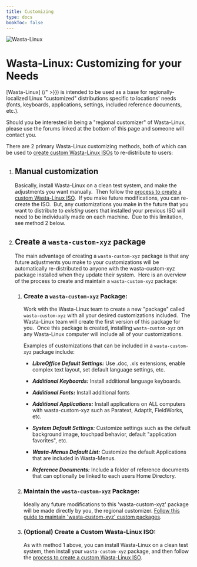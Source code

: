 ```yaml
---
title: Customizing
type: docs
bookToc: false
---
```


![Wasta-Linux](/media/wasta-linux-round-128.png)

# Wasta-Linux: Customizing for your Needs

[Wasta-Linux] (/" >}}) is intended to be used as a base for regionally-localized Linux "customized" distributions specific to locations' needs (fonts, keyboards, applications, settings, included reference documents, etc.). 

Should you be interested in being a "regional customizer" of Wasta-Linux, please use the forums linked at the bottom of this page and someone will contact you.

There are 2 primary Wasta-Linux customizing methods, both of which can be used to [create custom Wasta-Linux ISOs](/home/customizing/wasta-remastersys) to re-distribute to users:

1. ## Manual customization

    Basically, install Wasta-Linux on a clean test system, and make the adjustments you want manually.  Then follow the [process to create a custom Wasta-Linux ISO](/home/customizing/wasta-remastersys).  If you make future modifications, you can re-create the ISO.  But, any customizations you make in the future that you want to distribute to *existing* users that installed your previous ISO will need to be individually made on each machine.  Due to this limitation, see method 2 below.

2. ## Create a ```wasta-custom-xyz``` package

    The main advantage of creating a ```wasta-custom-xyz``` package is that any future adjustments you make to your customizations will be automatically re-distributed to anyone with the wasta-custom-xyz package installed when they update their system.  Here is an overview of the process to create and maintain a ```wasta-custom-xyz``` package:

    1. ### Create a ```wasta-custom-xyz``` Package:

        Work with the Wasta-Linux team to create a new "package" called ```wasta-custom-xyz``` with all your desired customizations included.  The Wasta-Linux team will create the first version of this package for you.  Once this package is created, installing ```wasta-custom-xyz``` on any Wasta-Linux computer will include all of your customizations.

        Examples of customizations that can be included in a ```wasta-custom-xyz``` package include:

        - ***LibreOffice Default Settings:*** Use .doc, .xls extensions, enable complex text layout, set default language settings, etc.

        - ***Additional Keyboards:*** Install additional language keyboards.

        - ***Additional Fonts:*** Install additional fonts

        - ***Additional Applications:*** Install applications on ALL computers with wasta-custom-xyz such as Paratext, AdaptIt, FieldWorks, etc.

        - ***System Default Settings:*** Customize settings such as the default background image, touchpad behavior, default "application favorites", etc.

        - ***Wasta-Menus Default List:*** Customize the default Applications that are included in Wasta-Menus.

        - ***Reference Documents:*** Include a folder of reference documents that can optionally be linked to each users Home Directory.

    2. ### Maintain the ```wasta-custom-xyz``` Package:

        Ideally any future modifications to this 'wasta-custom-xyz' package will be made directly by you, the regional customizer. [Follow this guide to maintain 'wasta-custom-xyz' custom packages](/home/customizing/maintain-package).

    3. ### (Optional) Create a Custom Wasta-Linux ISO:

        As with method 1 above, you can install Wasta-Linux on a clean test system, then install your ```wasta-custom-xyz``` package, and then follow the [process to create a custom Wasta-Linux ISO](/home/customizing/wasta-remastersys).
